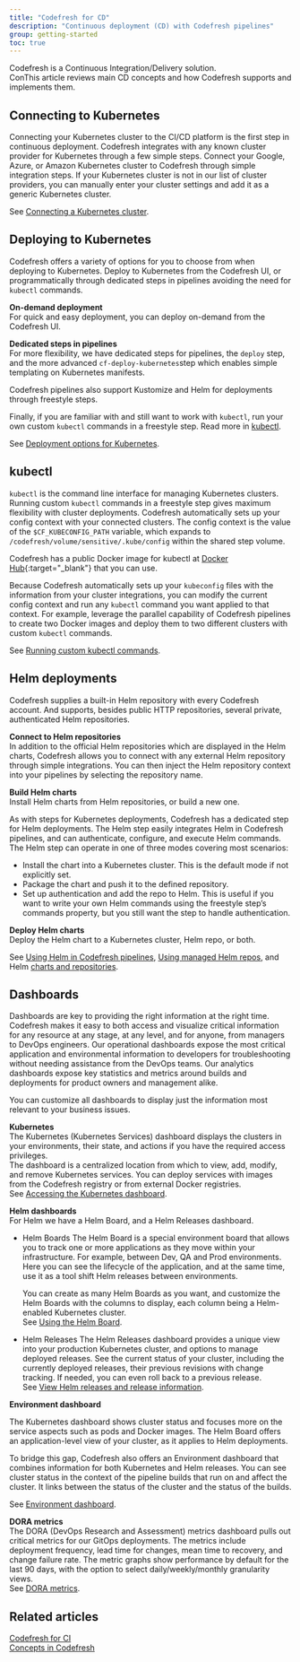 ```yaml
---
title: "Codefresh for CD"
description: "Continuous deployment (CD) with Codefresh pipelines"
group: getting-started
toc: true
---
```


Codefresh is a Continuous Integration/Delivery solution.  
ConThis article reviews main CD concepts and how Codefresh supports and implements them.


<!--Focus on

Connecting K8s cluster
Deploying K8s
Running kubectl
Connecting to Helm registries
Building Helm charts
Pushing Helm charts
Deploying Helm charts
Dashboards -->


## Connecting to Kubernetes 
Connecting your Kubernetes cluster to the CI/CD platform is the first step in continuous deployment. Codefresh integrates with any known cluster provider for Kubernetes through a few simple steps. Connect your Google, Azure, or Amazon Kubernetes cluster to Codefresh through simple integration steps. If your Kubernetes cluster is not in our list of cluster providers, you can manually enter your cluster settings and add it as a generic Kubernetes cluster.

See [Connecting a Kubernetes cluster]({{site.baseurl}}/docs/integrations/kubernetes/#connect-a-kubernetes-cluster).

## Deploying to Kubernetes 
Codefresh offers a variety of options for you to choose from when deploying to Kubernetes.
Deploy to Kubernetes from the Codefresh UI, or programmatically through dedicated steps in pipelines avoiding the need for `kubectl` commands.    

**On-demand deployment**  
For quick and easy deployment, you can deploy on-demand from the Codefresh UI.

**Dedicated steps in pipelines**  
For more flexibility, we have dedicated steps for pipelines, the `deploy` step, and the more advanced `cf-deploy-kubernetes`step which enables simple templating on Kubernetes manifests.   

Codefresh pipelines also support Kustomize and Helm for deployments through freestyle steps. 

Finally, if you are familiar with and still want to work with `kubectl`, run your own custom `kubectl` commands in a freestyle step. Read more in [kubectl](#kubectl).

See [Deployment options for Kubernetes]({{site.baseurl}}/docs/deployments/kubernetes/deployment-options-to-kubernetes/).

## kubectl
`kubectl` is the command line interface for managing Kubernetes clusters. Running custom `kubectl` commands in a freestyle step gives maximum flexibility with cluster deployments.
Codefresh automatically sets up your config context with your connected clusters. The config context is the value of the `$CF_KUBECONFIG_PATH` variable, which expands to `/codefresh/volume/sensitive/.kube/config` within the shared step volume.

Codefresh has a public Docker image for kubectl at [Docker Hub](https://hub.docker.com/r/codefresh/kubectl/tags){:target="\_blank"} that you can use.

Because Codefresh automatically sets up your `kubeconfig` files with the information from your cluster integrations, you can modify the current config context and run any `kubectl` command you want applied to that context. For example, leverage the parallel capability of Codefresh pipelines to create two Docker images and deploy them to two different clusters with custom `kubectl` commands. 

See [Running custom kubectl commands]({{site.baseurl}}/docs/deployments/kubernetes/custom-kubectl-commands/).

## Helm deployments
Codefresh supplies a built-in Helm repository with every Codefresh account. And supports, besides public HTTP repositories, several private, authenticated Helm repositories. 

**Connect to Helm repositories**  
In addition to the official Helm repositories which are displayed in the Helm charts, Codefresh allows you to connect with any external Helm repository through simple integrations. You can then inject the Helm repository context into your pipelines by selecting the repository name.

**Build Helm charts**  
Install Helm charts from Helm repositories, or build a new one.  


As with steps for Kubernetes deployments, Codefresh has a dedicated step for Helm deployments. The Helm step easily integrates Helm in Codefresh pipelines, and can authenticate, configure, and execute Helm commands.
The Helm step can operate in one of three modes covering most scenarios:  
* Install the chart into a Kubernetes cluster. This is the default mode if not explicitly set.
* Package the chart and push it to the defined repository.
* Set up authentication and add the repo to Helm. This is useful if you want to write your own Helm commands using the freestyle step’s commands property, but you still want the step to handle authentication. 

**Deploy Helm charts**  
Deploy the Helm chart to a Kubernetes cluster, Helm repo, or both.  

See [Using Helm in Codefresh pipelines]({{site.baseurl}}/docs/deployments/helm//using-helm-in-codefresh-pipeline/), [Using managed Helm repos]({{site.baseurl}}/docs/deployments/helm//managed-helm-repository/), and Helm [charts and repositories]({{site.baseurl}}/docs/deployments/helm/helm-charts-and-repositories/).

## Dashboards
Dashboards are key to providing the right information at the right time. Codefresh makes it easy to both access and visualize critical information for any resource at any stage, at any level, and for anyone, from managers to DevOps engineers. Our operational dashboards expose the most critical application and environmental information to developers for troubleshooting without needing assistance from the DevOps teams. Our analytics dashboards expose key statistics and metrics around builds and deployments for product owners and management alike.  


You can customize all dashboards to display just the information  most relevant to your business issues.

**Kubernetes**  
The Kubernetes (Kubernetes Services) dashboard displays the clusters in your environments, their state, and actions if you have the required access privileges.  
The dashboard is a centralized location from which to view, add, modify, and remove Kubernetes services. You can deploy services with images from the Codefresh registry or from external Docker registries.  
See [Accessing the Kubernetes dashboard]({{site.baseurl}}/docs/deployments/kubernetes/manage-kubernetes/#accessing-the-kubernetes-dashboard).

**Helm dashboards**  
For Helm we have a Helm Board, and a Helm Releases dashboard.

* Helm Boards
  The Helm Board is a special environment board that allows you to track one or more applications as they move within your infrastructure. For example, between Dev, QA and Prod environments.  
  Here you can see the lifecycle of the application, and at the same time, use it as a tool shift Helm releases between environments.  

  You can create as many Helm Boards as you want, and customize the Helm Boards with the columns to display, each column being a Helm-enabled Kubernetes cluster.  
  See [Using the Helm Board]({{site.baseurl}}/docs/deployments/helm/helm-environment-promotion/#using-the-helm-environment-board).

* Helm Releases
  The Helm Releases dashboard provides a unique view into your production Kubernetes cluster, and options to manage deployed releases. See the current status of your cluster, including the currently deployed releases, their previous revisions with change tracking. If needed, you can even roll back to a previous release.  
  See [View Helm releases and release information]({{site.baseurl}}/docs/deployments/helm/helm-releases-management/#view-helm-releases-and-release-information).


**Environment dashboard**

The Kubernetes dashboard shows cluster status and focuses more on the service aspects such as pods and Docker images. The Helm Board offers an application-level view of your cluster, as it applies to Helm deployments.

To bridge this gap, Codefresh also offers an Environment dashboard that combines information for both Kubernetes and Helm releases. You can see cluster status in the context of the pipeline builds that run on and affect the cluster. It links between the status of the cluster and the status of the builds.

See [Environment dashboard]({{site.baseurl}}/docs/deployments/kubernetes/environment-dashboard/). 

**DORA metrics**  
The DORA (DevOps Research and Assessment) metrics dashboard pulls out critical metrics for our GitOps deployments. The metrics include deployment frequency, lead time for changes, mean time to recovery, and change failure rate. The metric graphs show performance by default for the last 90 days, with the option to select daily/weekly/monthly granularity views.   
See [DORA metrics]({{site.baseurl}}/docs/dashboards/dora-metrics/).


## Related articles
[Codefresh for CI]({{site.baseurl}}/docs/getting-started/ci-codefresh/)  
[Concepts in Codefresh]({{site.baseurl}}/docs/getting-started/concepts/)  
